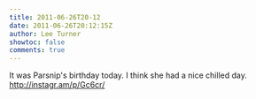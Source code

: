 ```yaml
---
title: 2011-06-26T20-12
date: 2011-06-26T20:12:15Z
author: Lee Turner
showtoc: false
comments: true
---
```


It was Parsnip's birthday today. I think she had a nice chilled day.  http://instagr.am/p/Gc6cr/

